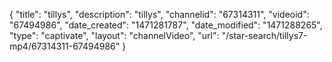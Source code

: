 {
    "title": "tillys",
    "description": "tillys",
    "channelid": "67314311",
    "videoid": "67494986",
    "date_created": "1471281787",
    "date_modified": "1471288265",
    "type": "captivate",
    "layout": "channelVideo",
    "url": "\/star-search\/tillys7-mp4\/67314311-67494986"
}